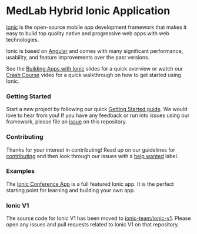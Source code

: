 
# MedLab Hybrid Ionic Application #

[Ionic](https://ionicframework.com/) is the open-source mobile app development framework that makes it easy to
build top quality native and progressive web apps with web technologies.

Ionic is based on [Angular](https://angular.io/) and comes with many significant performance, usability, and
feature improvements over the past versions.

See the [Building Apps with Ionic](https://adamdbradley.github.io/building-with-ionic2) slides for a quick
overview or watch our [Crash Course](https://youtu.be/O2WiI9QrS5s) video for a quick walkthrough on how to get
started using Ionic.

### Getting Started

Start a new project by following our quick [Getting Started guide](https://ionicframework.com/getting-started/).
We would love to hear from you! If you have any feedback or run into issues using our framework, please file
an [issue](https://github.com/ionic-team/ionic/issues/new) on this repository.

### Contributing

Thanks for your interest in contributing! Read up on our guidelines for
[contributing](https://github.com/ionic-team/ionic/blob/master/.github/CONTRIBUTING.md)
and then look through our issues with a [help wanted](https://github.com/ionic-team/ionic/issues?q=is%3Aopen+is%3Aissue+label%3A%22help+wanted%22)
label.

### Examples

The [Ionic Conference App](https://github.com/ionic-team/ionic-conference-app) is a full featured Ionic app.
It is the perfect starting point for learning and building your own app.

### Ionic V1

The source code for Ionic V1 has been moved to [ionic-team/ionic-v1](https://github.com/ionic-team/ionic-v1).
Please open any issues and pull requests related to Ionic V1 on that repository.
